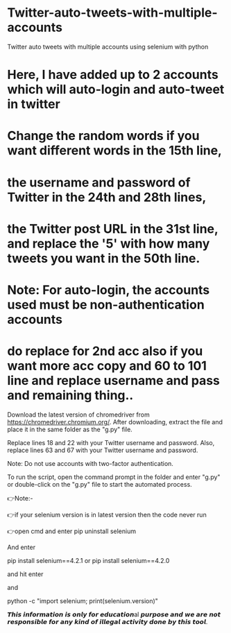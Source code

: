 # Twitter-auto-tweets-with-multiple-accounts
Twitter auto tweets with multiple accounts using selenium with python

# Here, I have added up to 2 accounts which will auto-login and auto-tweet in twitter

# Change the random words if you want different words in the 15th line, 

# the username and password of Twitter in the 24th and 28th lines, 

# the Twitter post URL in the 31st line, and replace the '5' with how many tweets you want in the 50th line.

# Note: For auto-login, the accounts used must be non-authentication accounts

# do replace for 2nd acc also if you want more acc copy and 60 to 101 line and replace username and pass and remaining thing..

Download the latest version of chromedriver from https://chromedriver.chromium.org/. After downloading, extract the file and place it in the same folder as the "g.py" file.

Replace lines 18 and 22 with your Twitter username and password. Also, replace lines 63 and 67 with your Twitter username and password.

Note: Do not use accounts with two-factor authentication.

To run the script, open the command prompt in the folder and enter "g.py" or double-click on the "g.py" file to start the automated process.


👉Note:-

👉if your selenium version is in latest version then the code never run

👉open cmd and enter pip uninstall selenium

And enter

pip install selenium==4.2.1 or pip install selenium==4.2.0

and hit enter

and

python -c "import selenium; print(selenium.version)"

𝙏𝙝𝙞𝙨 𝙞𝙣𝙛𝙤𝙧𝙢𝙖𝙩𝙞𝙤𝙣 𝙞𝙨 𝙤𝙣𝙡𝙮 𝙛𝙤𝙧 𝙚𝙙𝙪𝙘𝙖𝙩𝙞𝙤𝙣al 𝙥𝙪𝙧𝙥𝙤𝙨𝙚 𝙖𝙣𝙙 𝙬𝙚 𝙖𝙧𝙚 𝙣𝙤𝙩 𝙧𝙚𝙨𝙥𝙤𝙣𝙨𝙞𝙗𝙡𝙚 𝙛𝙤𝙧 𝙖𝙣𝙮 𝙠𝙞𝙣𝙙 𝙤𝙛 𝙞𝙡𝙡𝙚𝙜𝙖𝙡 𝙖𝙘𝙩𝙞𝙫𝙞𝙩𝙮 𝙙𝙤𝙣𝙚 𝙗𝙮 𝙩𝙝𝙞𝙨 𝙩𝙤𝙤𝙡.
